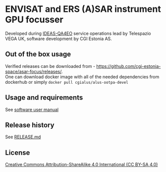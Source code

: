 
# ENVISAT and ERS (A)SAR instrument GPU focusser

Developed during [IDEAS-QA4EO](https://qa4eo.org/) service operations lead by Telespazio VEGA UK, software development by CGI Estonia AS.

## Out of the box usage

Verified releases can be downloaded from - https://github.com/cgi-estonia-space/asar-focus/releases/. \
One can download docker image with all of the needed dependencies from dockerhub or simply `docker pull cgialus/alus-ootpa-devel`

## Usage and requirements

See [software user manual](doc/sum/sum.md)

## Release history

See [RELEASE.md](RELEASE.md)

## License

[Creative Commons Attribution-ShareAlike 4.0 International (CC BY-SA 4.0)](LICENSE.txt)



